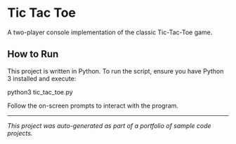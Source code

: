 # Tic Tac Toe

A two-player console implementation of the classic Tic-Tac-Toe game.

## How to Run

This project is written in Python. To run the script, ensure you have Python 3 installed and execute:

python3 tic_tac_toe.py

Follow the on-screen prompts to interact with the program.

---

*This project was auto-generated as part of a portfolio of sample code projects.*

